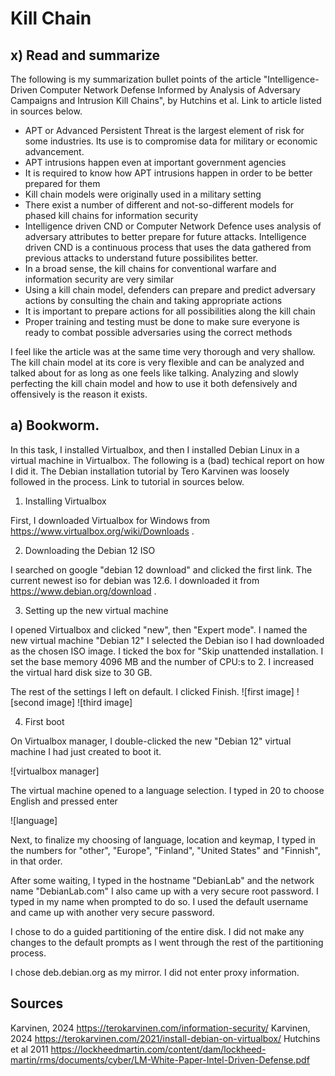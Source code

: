 # Kill Chain


## x) Read and summarize

The following is my summarization bullet points of the article "Intelligence-Driven Computer Network Defense Informed by Analysis of Adversary Campaigns and Intrusion Kill Chains", by Hutchins et al. Link to article listed in sources below.


- APT or Advanced Persistent Threat is the largest element of risk for some industries. Its use is to compromise data for military or economic advancement.
- APT intrusions happen even at important government agencies
- It is required to know how APT intrusions happen in order to be better prepared for them
- Kill chain models were originally used in a military setting
- There exist a number of different and not-so-different models for phased kill chains for information security
- Intelligence driven CND or Computer Network Defence uses analysis of adversary attributes to better prepare for future attacks. Intelligence driven CND is a continuous process that uses the data gathered from previous attacks to understand future possibilites better.
- In a broad sense, the kill chains for conventional warfare and information security are very similar
- Using a kill chain model, defenders can prepare and predict adversary actions by consulting the chain and taking appropriate actions
- It is important to prepare actions for all possibilities along the kill chain
- Proper training and testing must be done to make sure everyone is ready to combat possible adversaries using the correct methods


I feel like the article was at the same time very thorough and very shallow. The kill chain model at its core is very flexible and can be analyzed and talked about for as long as one feels like talking. Analyzing and slowly perfecting the kill chain model and how to use it both defensively and offensively is the reason it exists.

## a) Bookworm.

In this task, I installed Virtualbox, and then I installed Debian Linux in a virtual machine in Virtualbox. The following is a (bad) techical report on how I did it. The Debian installation tutorial by Tero Karvinen was loosely followed in the process. Link to tutorial in sources below.

1. Installing Virtualbox

First, I downloaded Virtualbox for Windows from https://www.virtualbox.org/wiki/Downloads . 

2. Downloading the Debian 12 ISO

I searched on google "debian 12 download" and clicked the first link. The current newest iso for debian was 12.6. I downloaded it from https://www.debian.org/download . 

3. Setting up the new virtual machine

I opened Virtualbox and clicked "new", then "Expert mode". I named the new virtual machine "Debian 12" I selected the Debian iso I had downloaded as the chosen ISO image. I ticked the box for "Skip unattended installation. I set the base memory 4096 MB and the number of CPU:s to 2. I increased the virtual hard disk size to 30 GB.

The rest of the settings I left on default. I clicked Finish.
![first image]
![second image]
![third image]

4. First boot

On Virtualbox manager, I double-clicked the new "Debian 12" virtual machine I had just created to boot it.

![virtualbox manager]

The virtual machine opened to a language selection. I typed in 20 to choose English and pressed enter

![language]

Next, to finalize my choosing of language, location and keymap, I typed in the numbers for "other", "Europe",  "Finland", "United States" and "Finnish", in that order.

After some waiting, I typed in the hostname "DebianLab" and the network name "DebianLab.com" I also came up with a very secure root password. I typed in my name when prompted to do so. I used the default username and came up with another very secure password.

I chose to do a guided partitioning of the entire disk. I did not make any changes to the default prompts as I went through the rest of the partitioning process.

I chose deb.debian.org as my mirror. I did not enter proxy information.

## Sources
Karvinen, 2024 https://terokarvinen.com/information-security/
Karvinen, 2024 https://terokarvinen.com/2021/install-debian-on-virtualbox/
Hutchins et al 2011 https://lockheedmartin.com/content/dam/lockheed-martin/rms/documents/cyber/LM-White-Paper-Intel-Driven-Defense.pdf
